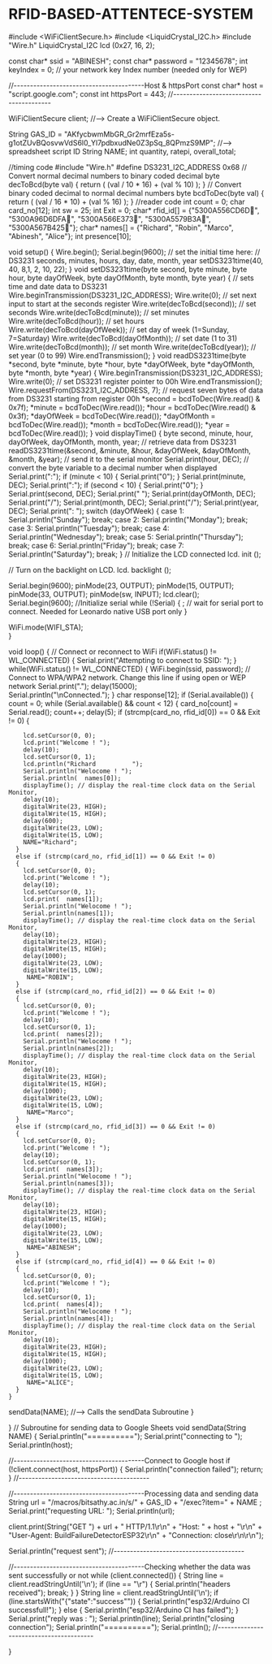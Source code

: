# RFID-BASED-ATTENTECE-SYSTEM
#include <WiFiClientSecure.h>
#include <LiquidCrystal_I2C.h>
#include "Wire.h"
LiquidCrystal_I2C lcd (0x27, 16, 2);

const char* ssid = "ABINESH";
const char* password =  "12345678";
int keyIndex = 0;            // your network key Index number (needed only for WEP)


//----------------------------------------Host & httpsPort
const char* host = "script.google.com";
const int httpsPort = 443;
//----------------------------------------

WiFiClientSecure client; //--> Create a WiFiClientSecure object.

String GAS_ID = "AKfycbwmMbGR_Gr2mrfEza5s-g1otZUvBQosvwVdS6l0_Yl7pdbxudNe0Z3pSq_8QPmzS9MP"; //--> spreadsheet script ID
String NAME;
int quantity, ratepi, overall_total;



//timing code
#include "Wire.h"
#define DS3231_I2C_ADDRESS 0x68
// Convert normal decimal numbers to binary coded decimal
byte decToBcd(byte val) {
  return ( (val / 10 * 16) + (val % 10) );
}
// Convert binary coded decimal to normal decimal numbers
byte bcdToDec(byte val) {
  return ( (val / 16 * 10) + (val % 16) );
}
//reader code
int count = 0;
char card_no[12];
int sw = 25;
int Exit = 0;
char* rfid_id[] = {"5300A556CD6D", "5300A96D6DFA", "5300A566E373", "5300A5579B3A", "5300A567B425"};
char* names[] = {"Richard", "Robin", "Marco", "Abinesh", "Alice"};
int presence[10];


void setup()
{
  Wire.begin();
  Serial.begin(9600);
  // set the initial time here:
  // DS3231 seconds, minutes, hours, day, date, month, year
  setDS3231time(40, 40, 8,1, 2, 10, 22);
}
void setDS3231time(byte second, byte minute, byte hour, byte dayOfWeek, byte
                   dayOfMonth, byte month, byte year) {
  // sets time and date data to DS3231
  Wire.beginTransmission(DS3231_I2C_ADDRESS);
  Wire.write(0); // set next input to start at the seconds register
  Wire.write(decToBcd(second)); // set seconds
  Wire.write(decToBcd(minute)); // set minutes
  Wire.write(decToBcd(hour)); // set hours
  Wire.write(decToBcd(dayOfWeek)); // set day of week (1=Sunday, 7=Saturday)
  Wire.write(decToBcd(dayOfMonth)); // set date (1 to 31)
  Wire.write(decToBcd(month)); // set month
  Wire.write(decToBcd(year)); // set year (0 to 99)
  Wire.endTransmission();
}
void readDS3231time(byte *second,
                    byte *minute,
                    byte *hour,
                    byte *dayOfWeek,
                    byte *dayOfMonth,
                    byte *month,
                    byte *year) {
  Wire.beginTransmission(DS3231_I2C_ADDRESS);
  Wire.write(0); // set DS3231 register pointer to 00h
  Wire.endTransmission();
  Wire.requestFrom(DS3231_I2C_ADDRESS, 7);
  // request seven bytes of data from DS3231 starting from register 00h
  *second = bcdToDec(Wire.read() & 0x7f);
  *minute = bcdToDec(Wire.read());
  *hour = bcdToDec(Wire.read() & 0x3f);
  *dayOfWeek = bcdToDec(Wire.read());
  *dayOfMonth = bcdToDec(Wire.read());
  *month = bcdToDec(Wire.read());
  *year = bcdToDec(Wire.read());
}
void displayTime() {
  byte second, minute, hour, dayOfWeek, dayOfMonth, month, year;
  // retrieve data from DS3231
  readDS3231time(&second, &minute, &hour, &dayOfWeek, &dayOfMonth, &month,
                 &year);
  // send it to the serial monitor
  Serial.print(hour, DEC);
  // convert the byte variable to a decimal number when displayed
  Serial.print(":");
  if (minute < 10) {
    Serial.print("0");
  }
  Serial.print(minute, DEC);
  Serial.print(":");
  if (second < 10) {
    Serial.print("0");
  }
  Serial.print(second, DEC);
  Serial.print(" ");
  Serial.print(dayOfMonth, DEC);
  Serial.print("/");
  Serial.print(month, DEC);
  Serial.print("/");
  Serial.print(year, DEC);
  Serial.print(": ");
  switch (dayOfWeek) {
    case 1:
      Serial.println("Sunday");
      break;
    case 2:
      Serial.println("Monday");
      break;
    case 3:
      Serial.println("Tuesday");
      break;
    case 4:
      Serial.println("Wednesday");
      break;
    case 5:
      Serial.println("Thursday");
      break;
    case 6:
      Serial.println("Friday");
      break;
    case 7:
      Serial.println("Saturday");
      break;
  }
  // Initialize the LCD connected
  lcd. init ();

  // Turn on the backlight on LCD.
  lcd. backlight ();

  Serial.begin(9600);
  pinMode(23, OUTPUT);
  pinMode(15, OUTPUT);
  pinMode(33, OUTPUT);
  pinMode(sw, INPUT);
  lcd.clear();
  Serial.begin(9600);  //Initialize serial
  while (!Serial)
{
    ; // wait for serial port to connect. Needed for Leonardo native USB port only
}
  
  WiFi.mode(WIFI_STA);   
}

void loop()
{
   // Connect or reconnect to WiFi
     if(WiFi.status() != WL_CONNECTED)
     {
     Serial.print("Attempting to connect to SSID: ");
     }
     while(WiFi.status() != WL_CONNECTED)
     {
      WiFi.begin(ssid, password);  // Connect to WPA/WPA2 network. Change this line if using open or WEP network
      Serial.print(".");
      delay(15000);      
      Serial.println("\nConnected.");
     } 
  char response[12];
  if (Serial.available())
  {
    count = 0;
    while (Serial.available() && count < 12)
    {
      card_no[count] = Serial.read();
      count++;
      delay(5);
      if (strcmp(card_no, rfid_id[0]) == 0 && Exit != 0)
      {

        lcd.setCursor(0, 0);
        lcd.print("Welcome ! ");
        delay(10);
        lcd.setCursor(0, 1);
        lcd.println("Richard          ");
        Serial.println("Welocome ! ");
        Serial.println(  names[0]);
        displayTime(); // display the real-time clock data on the Serial Monitor,
        delay(10);
        digitalWrite(23, HIGH);
        digitalWrite(15, HIGH);
        delay(600);
        digitalWrite(23, LOW);
        digitalWrite(15, LOW);
        NAME="Richard";
      }
      else if (strcmp(card_no, rfid_id[1]) == 0 && Exit != 0)
      {
        lcd.setCursor(0, 0);
        lcd.print("Welcome ! ");
        delay(10);
        lcd.setCursor(0, 1);
        lcd.print(  names[1]);
        Serial.println("Welocome ! ");
        Serial.println(names[1]);
        displayTime(); // display the real-time clock data on the Serial Monitor,
        delay(10);
        digitalWrite(23, HIGH);
        digitalWrite(15, HIGH);
        delay(1000);
        digitalWrite(23, LOW);
        digitalWrite(15, LOW);
         NAME="ROBIN";
      }
      else if (strcmp(card_no, rfid_id[2]) == 0 && Exit != 0)
      {
        lcd.setCursor(0, 0);
        lcd.print("Welcome ! ");
        delay(10);
        lcd.setCursor(0, 1);
        lcd.print(  names[2]);
        Serial.println("Welocome ! ");
        Serial.println(names[2]);
        displayTime(); // display the real-time clock data on the Serial Monitor,
        delay(10);
        digitalWrite(23, HIGH);
        digitalWrite(15, HIGH);
        delay(1000);
        digitalWrite(23, LOW);
        digitalWrite(15, LOW);
         NAME="Marco";
      }
      else if (strcmp(card_no, rfid_id[3]) == 0 && Exit != 0)
      {
        lcd.setCursor(0, 0);
        lcd.print("Welcome ! ");
        delay(10);
        lcd.setCursor(0, 1);
        lcd.print(  names[3]);
        Serial.println("Welocome ! ");
        Serial.println(names[3]);
        displayTime(); // display the real-time clock data on the Serial Monitor,
        delay(10);
        digitalWrite(23, HIGH);
        digitalWrite(15, HIGH);
        delay(1000);
        digitalWrite(23, LOW);
        digitalWrite(15, LOW);
         NAME="ABINESH";
      }
      else if (strcmp(card_no, rfid_id[4]) == 0 && Exit != 0)
      {
        lcd.setCursor(0, 0);
        lcd.print("Welcome ! ");
        delay(10);
        lcd.setCursor(0, 1);
        lcd.print(  names[4]);
        Serial.println("Welocome ! ");
        Serial.println(names[4]);
        displayTime(); // display the real-time clock data on the Serial Monitor,
        delay(10);
        digitalWrite(23, HIGH);
        digitalWrite(15, HIGH);
        delay(1000);
        digitalWrite(23, LOW);
        digitalWrite(15, LOW);
         NAME="ALICE";
      }
    }
     



 sendData(NAME); //--> Calls the sendData Subroutine
  }







}
// Subroutine for sending data to Google Sheets
void sendData(String NAME) {
  Serial.println("==========");
  Serial.print("connecting to ");
  Serial.println(host);

  //----------------------------------------Connect to Google host
  if (!client.connect(host, httpsPort)) {
    Serial.println("connection failed");
    return;
  }
  //----------------------------------------

  //----------------------------------------Processing data and sending data
  String url = "/macros/bitsathy.ac.in/s/" + GAS_ID + "/exec?item=" + NAME ;
  Serial.print("requesting URL: ");
  Serial.println(url);

  client.print(String("GET ") + url + " HTTP/1.1\r\n" +
               "Host: " + host + "\r\n" +
               "User-Agent: BuildFailureDetectorESP32\r\n" +
               "Connection: close\r\n\r\n");

  Serial.println("request sent");
  //----------------------------------------

  //----------------------------------------Checking whether the data was sent successfully or not
  while (client.connected()) {
    String line = client.readStringUntil('\n');
    if (line == "\r") {
      Serial.println("headers received");
      break;
    }
  }
  String line = client.readStringUntil('\n');
  if (line.startsWith("{\"state\":\"success\"")) {
    Serial.println("esp32/Arduino CI successfull!");
  } else {
    Serial.println("esp32/Arduino CI has failed");
  }
  Serial.print("reply was : ");
  Serial.println(line);
  Serial.println("closing connection");
  Serial.println("==========");
  Serial.println();
  //----------------------------------------

}
